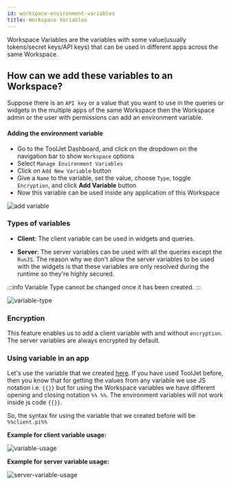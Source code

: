 ```yaml
---
id: workspace-environment-variables
title: Workspace Variables
---
```


Workspace Variables are the variables with some value(usually tokens/secret keys/API keys) that can be used in different apps across the same Workspace.

## How can we add these variables to an Workspace?

Suppose there is an `API key` or a value that you want to use in the queries or widgets in the multiple apps of the same Workspace then the Workspace admin or the user with permissions can add an environment variable.

#### Adding the environment variable
- Go to the ToolJet Dashboard, and click on the dropdown on the navigation bar to show `Workspace` options
- Select `Manage Environment Variables`
- Click on `Add New Variable` button
- Give a `Name` to the variable, set the value, choose `Type`, toggle `Encryption`, and click **Add Variable** button
- Now this variable can be used inside any application of this Workspace


<img className="screenshot-full" src="/img/tutorial/use-env-org-vars/add-variable.gif" alt="add variable" />


### Types of variables

- **Client**: The client variable can be used in widgets and queries.

- **Server**: The server variables can be used with all the queries except the `RunJS`. The reason why we don't allow the server variables to be used with the widgets is that these variables are only resolved during the runtime so they're highly secured.

:::info
Variable Type cannot be changed once it has been created.
:::


<img className="screenshot-full" src="/img/tutorial/use-env-org-vars/variable-type.png" alt="variable-type" />

### Encryption

This feature enables us to add a client variable with and without `encryption`. The server variables are always encrypted by default.

### Using variable in an app

Let's use the variable that we created [here](Workspace-environment-variables#adding-the-environment-variable). If you have used ToolJet before, then you know that for getting the values from any variable we use JS notation i.e. `{{}}` but for using the Workspace variables we have different opening and closing notation `%% %%`. The environment variables will not work inside js code `{{}}`.

So, the syntax for using the variable that we created before will be `%%client.pi%%`

**Example for client variable usage:**


<img className="screenshot-full" src="/img/tutorial/use-env-org-vars/variable-usage.png" alt="variable-usage" />


**Example for server variable usage:**

<img className="screenshot-full" src="/img/tutorial/use-env-org-vars/server-variable-usage.png"  alt="server-variable-usage" />
